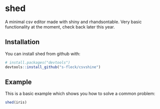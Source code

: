 
<!-- README.md is generated from README.Rmd. Please edit that file -->
shed
====

A minimal csv editor made with shiny and rhandsontable. Very basic functionality at the moment, check back later this year.

Installation
------------

You can install shed from github with:

``` r
# install.packages("devtools")
devtools::install_github("s-fleck/csvshine")
```

Example
-------

This is a basic example which shows you how to solve a common problem:

``` r
shed(iris)
```
